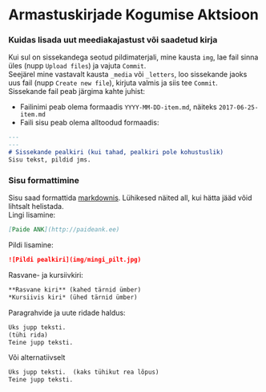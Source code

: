 # Armastuskirjade Kogumise Aktsioon

### Kuidas lisada uut meediakajastust või saadetud kirja
Kui sul on sissekandega seotud pildimaterjali, mine kausta `img`, lae fail sinna üles (nupp `Upload files`) ja vajuta `Commit`.  
Seejärel mine vastavalt kausta `_media` või `_letters`, loo sissekande jaoks uus fail (nupp `Create new file`), kirjuta valmis ja siis tee `Commit`.  
Sissekande fail peab järgima kahte juhist:
 * Failinimi peab olema formaadis `YYYY-MM-DD-item.md`, näiteks `2017-06-25-item.md`
 * Faili sisu peab olema alltoodud formaadis:

```markdown
---
---
# Sissekande pealkiri (kui tahad, pealkiri pole kohustuslik)
Sisu tekst, pildid jms.
```

### Sisu formattimine
Sisu saad formattida [markdownis](https://github.com/adam-p/markdown-here/wiki/Markdown-Cheatsheet). Lühikesed näited all, kui hätta jääd võid lihtsalt helistada.    
Lingi lisamine:
```markdown
[Paide ANK](http://paideank.ee)
```
Pildi lisamine:
```markdown
![Pildi pealkiri](img/mingi_pilt.jpg)
```
Rasvane- ja kursiivkiri:
```markdown
**Rasvane kiri** (kahed tärnid ümber)
*Kursiivis kiri* (ühed tärnid ümber)
```
Paragrahvide ja uute ridade haldus:
```markdown
Üks jupp teksti.
(tühi rida)
Teine jupp teksti.
```
Või alternatiivselt
```markdown
Üks jupp teksti.  (kaks tühikut rea lõpus)
Teine jupp teksti.
```